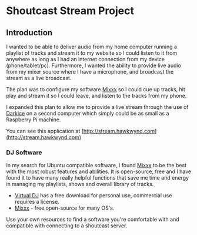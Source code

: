 # Shoutcast Stream Project

## Introduction
I wanted to be able to deliver audio from my home computer running a playlist of tracks and stream it to my website so I could listen to it
from anywhere as long as I had an internet connection from my device (phone/tablet/pc). Furthermore, I wanted the ability to provide live audio
from my mixer source where I have a microphone, and broadcast the stream as a live broadcast.

The plan was to configure my software [Mixxx](https://www.mixxx.org/) so I could cue up tracks, hit play and stream it so I could leave, and listen to the tracks from my phone.

I expanded this plan to allow me to provide a live stream through the use of [Darkice](http://manpages.ubuntu.com/manpages/trusty/man1/darkice.1.html) on a second computer which simply could be as small as a Raspberry Pi machine.

You can see this application at [http://stream.hawkwynd.com](http://stream.hawkwynd.com)



### DJ Software
In my search for Ubuntu compatible software, I found [Mixxx](https://www.mixxx.org/) to be the best with the most robust features and abilities. It is open-source, free and I have found it to have many really helpful functions that save me time and energy in managing my playlists, shows and overall library of tracks.

* [Virtual DJ](https://www.virtualdj.com) has a free download for personal use, commercial use requires a license.
* [Mixxx](https://www.mixxx.org/) - free open-source for many OS's.

Use your own resources to find a software you're comfortable with and compatible with connecting to a shoutcast server.

###

